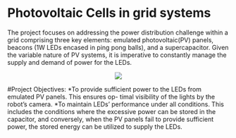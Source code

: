 # Photovoltaic Cells in grid systems
The project focuses on addressing the power distribution challenge within a grid comprising three key elements: emulated photovoltaic(PV) panels, beacons (1W LEDs encased in ping pong balls), and a supercapacitor. Given the variable nature of PV systems, it is imperative to constantly manage the supply and demand of power for the LEDs.

<p align="center"> <img src="Image/grid.png">

#Project Objectives:
*To provide sufficient power to the LEDs from emulated PV panels. This ensures op- timal visibility of the lights by the robot’s camera.
*To maintain LEDs’ performance under all conditions. This includes the conditions where the excessive power can be stored in the capacitor, and conversely, when the PV panels fail to provide sufficient power, the stored energy can be utilized to supply the LEDs.

